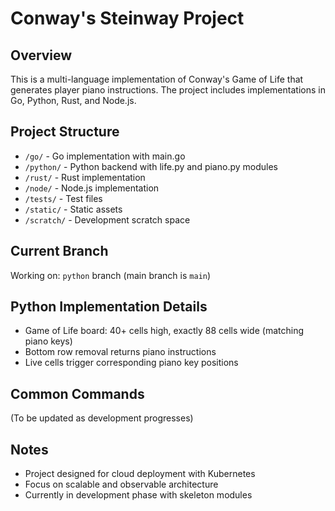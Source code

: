 # Conway's Steinway Project

## Overview
This is a multi-language implementation of Conway's Game of Life that generates player piano instructions. The project includes implementations in Go, Python, Rust, and Node.js.

## Project Structure
- `/go/` - Go implementation with main.go
- `/python/` - Python backend with life.py and piano.py modules
- `/rust/` - Rust implementation 
- `/node/` - Node.js implementation
- `/tests/` - Test files
- `/static/` - Static assets
- `/scratch/` - Development scratch space

## Current Branch
Working on: `python` branch (main branch is `main`)

## Python Implementation Details
- Game of Life board: 40+ cells high, exactly 88 cells wide (matching piano keys)
- Bottom row removal returns piano instructions
- Live cells trigger corresponding piano key positions

## Common Commands
(To be updated as development progresses)

## Notes
- Project designed for cloud deployment with Kubernetes
- Focus on scalable and observable architecture
- Currently in development phase with skeleton modules
